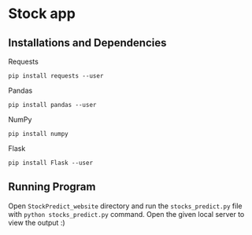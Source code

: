 # Stock app

## Installations and Dependencies

Requests
```terminal 
pip install requests --user
```

Pandas
```terminal
pip install pandas --user
```

NumPy
```terminal
pip install numpy
```

Flask
```terminal
pip install Flask --user
```

## Running Program

Open `StockPredict_website` directory and run the `stocks_predict.py` file with `python stocks_predict.py` command. Open the given local server to view the output :)